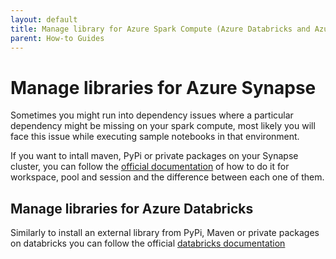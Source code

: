 ```yaml
---
layout: default
title: Manage library for Azure Spark Compute (Azure Databricks and Azure Synapse)
parent: How-to Guides
---
```


# Manage libraries for Azure Synapse

Sometimes you might run into dependency issues where a particular dependency might be missing on your spark compute, most likely you will face this issue while executing sample notebooks in that environment.

If you want to intall maven, PyPi or private packages on your Synapse cluster, you can follow the [official documentation](https://learn.microsoft.com/en-us/azure/synapse-analytics/spark/apache-spark-azure-portal-add-libraries) of how to do it for workspace, pool and session and the difference between each one of them.


## Manage libraries for Azure Databricks

Similarly to install an external library from PyPi, Maven or private packages on databricks you can follow the official [databricks documentation](https://learn.microsoft.com/en-us/azure/databricks/libraries/cluster-libraries)
